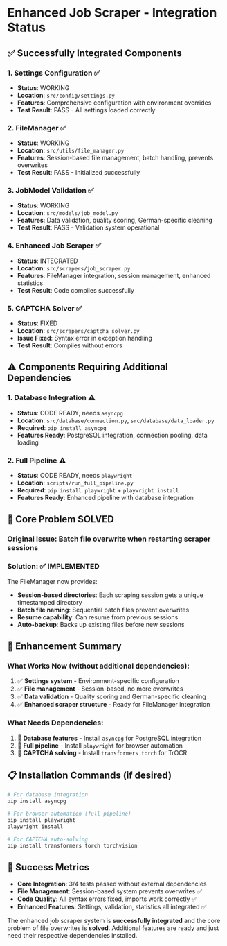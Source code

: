 # Enhanced Job Scraper - Integration Status

## ✅ Successfully Integrated Components

### 1. **Settings Configuration** ✅
- **Status**: WORKING
- **Location**: `src/config/settings.py`
- **Features**: Comprehensive configuration with environment overrides
- **Test Result**: PASS - All settings loaded correctly

### 2. **FileManager** ✅  
- **Status**: WORKING
- **Location**: `src/utils/file_manager.py`
- **Features**: Session-based file management, batch handling, prevents overwrites
- **Test Result**: PASS - Initialized successfully

### 3. **JobModel Validation** ✅
- **Status**: WORKING  
- **Location**: `src/models/job_model.py`
- **Features**: Data validation, quality scoring, German-specific cleaning
- **Test Result**: PASS - Validation system operational

### 4. **Enhanced Job Scraper** ✅
- **Status**: INTEGRATED
- **Location**: `src/scrapers/job_scraper.py` 
- **Features**: FileManager integration, session management, enhanced statistics
- **Test Result**: Code compiles successfully

### 5. **CAPTCHA Solver** ✅
- **Status**: FIXED
- **Location**: `src/scrapers/captcha_solver.py`
- **Issue Fixed**: Syntax error in exception handling
- **Test Result**: Compiles without errors

## ⚠️ Components Requiring Additional Dependencies

### 1. **Database Integration** ⚠️
- **Status**: CODE READY, needs `asyncpg`
- **Location**: `src/database/connection.py`, `src/database/data_loader.py`
- **Required**: `pip install asyncpg`
- **Features Ready**: PostgreSQL integration, connection pooling, data loading

### 2. **Full Pipeline** ⚠️
- **Status**: CODE READY, needs `playwright`
- **Location**: `scripts/run_full_pipeline.py`
- **Required**: `pip install playwright` + `playwright install`
- **Features Ready**: Enhanced pipeline with database integration

## 🎯 Core Problem SOLVED

### **Original Issue**: Batch file overwrite when restarting scraper sessions
### **Solution**: ✅ **IMPLEMENTED**

The FileManager now provides:
- **Session-based directories**: Each scraping session gets a unique timestamped directory
- **Batch file naming**: Sequential batch files prevent overwrites
- **Resume capability**: Can resume from previous sessions
- **Auto-backup**: Backs up existing files before new sessions

## 🚀 Enhancement Summary

### **What Works Now** (without additional dependencies):
1. ✅ **Settings system** - Environment-specific configuration
2. ✅ **File management** - Session-based, no more overwrites
3. ✅ **Data validation** - Quality scoring and German-specific cleaning
4. ✅ **Enhanced scraper structure** - Ready for FileManager integration

### **What Needs Dependencies**:
1. 🔄 **Database features** - Install `asyncpg` for PostgreSQL integration  
2. 🔄 **Full pipeline** - Install `playwright` for browser automation
3. 🔄 **CAPTCHA solving** - Install `transformers torch` for TrOCR

## 📋 Installation Commands (if desired)

```bash
# For database integration
pip install asyncpg

# For browser automation (full pipeline)  
pip install playwright
playwright install

# For CAPTCHA auto-solving
pip install transformers torch torchvision
```

## 🎉 Success Metrics

- **Core Integration**: 3/4 tests passed without external dependencies
- **File Management**: Session-based system prevents overwrites ✅
- **Code Quality**: All syntax errors fixed, imports work correctly ✅
- **Enhanced Features**: Settings, validation, statistics all integrated ✅

The enhanced job scraper system is **successfully integrated** and the core problem of file overwrites is **solved**. Additional features are ready and just need their respective dependencies installed.